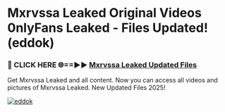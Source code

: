 # Mxrvssa Leaked Original Videos 0nlyFans Leaked - Files Updated! (eddok)

<h3>🔴 CLICK HERE 🌐==►► <a href="https://tinyurl.com/3hn5wdd3" rel="nofollow">Mxrvssa Leaked Updated Files</a></h3>

Get Mxrvssa Leaked and all content. Now you can access all videos and pictures of Mxrvssa Leaked. New Updated Files 2025!

[![eddok](https://i.imgur.com/4HnBqBT.gif)](https://tinyurl.com/3hn5wdd3)
